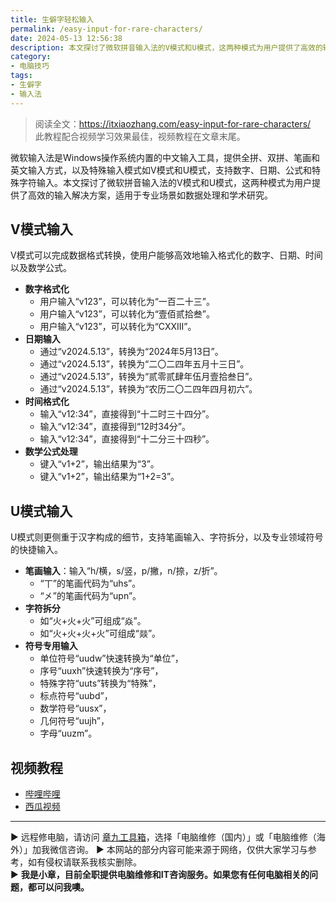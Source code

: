 ```yaml
---
title: 生僻字轻松输入
permalink: /easy-input-for-rare-characters/
date: 2024-05-13 12:56:38
description: 本文探讨了微软拼音输入法的V模式和U模式，这两种模式为用户提供了高效的输入解决方案，适用于专业场景如数据处理和学术研究。
category:
- 电脑技巧
tags:
- 生僻字
- 输入法
---
```


> 阅读全文：<https://itxiaozhang.com/easy-input-for-rare-characters/>  
> 此教程配合视频学习效果最佳，视频教程在文章末尾。  

微软输入法是Windows操作系统内置的中文输入工具，提供全拼、双拼、笔画和英文输入方式，以及特殊输入模式如V模式和U模式，支持数字、日期、公式和特殊字符输入。本文探讨了微软拼音输入法的V模式和U模式，这两种模式为用户提供了高效的输入解决方案，适用于专业场景如数据处理和学术研究。

## V模式输入

V模式可以完成数据格式转换，使用户能够高效地输入格式化的数字、日期、时间以及数学公式。

- **数字格式化**
  - 用户输入“v123”，可以转化为“一百二十三”。
  - 用户输入“v123”，可以转化为“壹佰贰拾叁”。
  - 用户输入“v123”，可以转化为“CXXIII”。
- **日期输入**
  - 通过“v2024.5.13”，转换为“2024年5月13日”。
  - 通过“v2024.5.13”，转换为“二〇二四年五月十三日”。
  - 通过“v2024.5.13”，转换为“贰零贰肆年伍月壹拾叁日”。
  - 通过“v2024.5.13”，转换为“农历二〇二四年四月初六”。
- **时间格式化**
  - 输入“v12:34”，直接得到“十二时三十四分”。
  - 输入“v12:34”，直接得到“12时34分”。
  - 输入“v12:34”，直接得到“十二分三十四秒”。
- **数学公式处理**
  - 键入“v1+2”，输出结果为“3”。
  - 键入“v1+2”，输出结果为“1+2=3”。

## U模式输入

U模式则更侧重于汉字构成的细节，支持笔画输入、字符拆分，以及专业领域符号的快捷输入。

- **笔画输入**：输入“h/横，s/竖，p/撇，n/捺，z/折”。
  - “丅”的笔画代码为“uhs”。
  - “㐅”的笔画代码为“upn”。
- **字符拆分**
  - 如“火+火+火”可组成“焱”。
  - 如“火+火+火+火”可组成“燚”。
- **符号专用输入**
  - 单位符号“uudw”快速转换为“单位”，
  - 序号“uuxh”快速转换为“序号”，
  - 特殊字符“uuts”转换为“特殊”，
  - 标点符号“uubd”，
  - 数学符号“uusx”，
  - 几何符号“uujh”，
  - 字母“uuzm”。

## 视频教程

- [哔哩哔哩](https://www.bilibili.com/video/BV1Ks421P7md)
- [西瓜视频](https://www.ixigua.com/7368448948580811301)

---
▶ 远程修电脑，请访问 [章九工具箱](https://zhang9.com/)，选择「电脑维修（国内）」或「电脑维修（海外）」加我微信咨询。 
▶ 本网站的部分内容可能来源于网络，仅供大家学习与参考，如有侵权请联系我核实删除。  
▶ **我是小章，目前全职提供电脑维修和IT咨询服务。如果您有任何电脑相关的问题，都可以问我噢。**  
